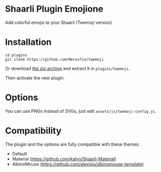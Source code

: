 # Shaarli Plugin Emojione
Add colorful emojis to your Shaarli (Twemoji version)

# Installation
```
cd plugins
git clone https://github.com/NerosTie/twemoji
```

Or download [the zip archive](https://github.com/NerosTie/twemoji/archive/master.zip) and extract it in `plugins/twemoji`.

Then activate the new plugin.

# Options
You can use PNGs instead of SVGs, just edit `assets/js/twemoji-config.js`.

# Compatibility

The plugin and the options are fully compatible with these themes:
* Default
* Material (https://github.com/kalvn/Shaarli-Material)
* AlbinoMouse (https://github.com/alexisju/albinomouse-template)
